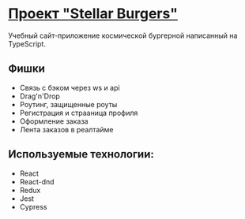 # [Проект "Stellar Burgers"](https://bacer.store)

Учебный сайт-приложение космической бургерной написанный на TypeScript.


## Фишки

- Связь с бэком через ws и api
- Drag'n'Drop
- Роутинг, защищенные роуты
- Регистрация и страаница профиля
- Оформление заказа
- Лента заказов в реалтайме


## Используемые технологии:

- React
- React-dnd
- Redux
- Jest
- Cypress
